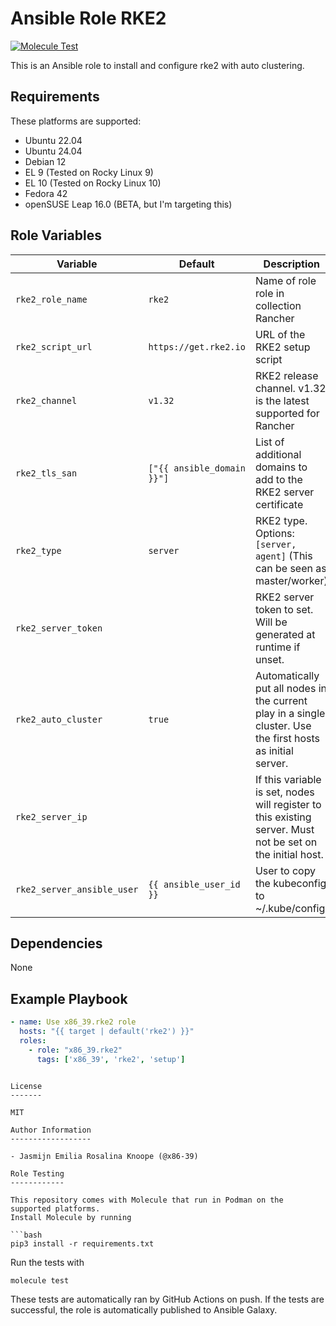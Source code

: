 Ansible Role RKE2
=========

[![Molecule Test](https://github.com/x86-39/ansible_role_rke2/actions/workflows/molecule.yml/badge.svg)](https://github.com/x86-39/ansible_role_rke2/actions/workflows/molecule.yml)

This is an Ansible role to install and configure rke2 with auto clustering.

Requirements
------------
These platforms are supported:
- Ubuntu 22.04  
- Ubuntu 24.04  
- Debian 12  
- EL 9 (Tested on Rocky Linux 9)  
- EL 10 (Tested on Rocky Linux 10)  
- Fedora 42  
- openSUSE Leap 16.0 (BETA, but I'm targeting this)  

<!--
- List hardware requirements here  
-->

Role Variables
--------------

Variable | Default | Description
--- | --- | ---
`rke2_role_name` | `rke2` | Name of role role in collection Rancher
`rke2_script_url` | `https://get.rke2.io` | URL of the RKE2 setup script
`rke2_channel` | `v1.32` | RKE2 release channel. v1.32 is the latest supported for Rancher
`rke2_tls_san` | `["{{ ansible_domain }}"]` | List of additional domains to add to the RKE2 server certificate
`rke2_type` | `server` | RKE2 type. Options: `[server, agent]` (This can be seen as master/worker)
`rke2_server_token` | ` ` | RKE2 server token to set. Will be generated at runtime if unset.
`rke2_auto_cluster` | `true` | Automatically put all nodes in the current play in a single cluster. Use the first hosts as initial server.
`rke2_server_ip` | ` ` | If this variable is set, nodes will register to this existing server. Must not be set on the initial host.
`rke2_server_ansible_user` | `{{ ansible_user_id }}` | User to copy the kubeconfig to ~/.kube/config
<!--
`variable` | `default` | Variable example
`long_variable` | See [defaults/main.yml](./defaults/main.yml) | Variable referring to defaults
`distro_specific_variable` | See [vars/debian.yml](./vars/debian.yml) | Variable referring to distro-specific variables
-->

Dependencies
------------
<!-- List dependencies on other roles or criteria -->
None

Example Playbook
----------------

```yaml
- name: Use x86_39.rke2 role
  hosts: "{{ target | default('rke2') }}"
  roles:
    - role: "x86_39.rke2"
      tags: ['x86_39', 'rke2', 'setup']
```

```

License
-------

MIT

Author Information
------------------

- Jasmijn Emilia Rosalina Knoope (@x86-39)

Role Testing
------------

This repository comes with Molecule that run in Podman on the supported platforms.
Install Molecule by running

```bash
pip3 install -r requirements.txt
```

Run the tests with

```bash
molecule test
```

These tests are automatically ran by GitHub Actions on push. If the tests are successful, the role is automatically published to Ansible Galaxy.

